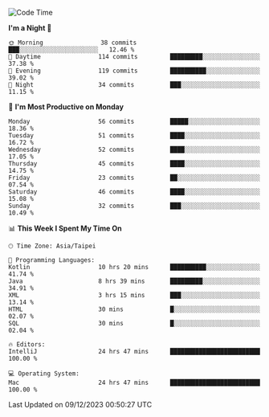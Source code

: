 <!--START_SECTION:waka-->
![Code Time](http://img.shields.io/badge/Code%20Time-735%20hrs%206%20mins-blue)

**I'm a Night 🦉** 

```text
🌞 Morning                38 commits          ███░░░░░░░░░░░░░░░░░░░░░░   12.46 % 
🌆 Daytime                114 commits         █████████░░░░░░░░░░░░░░░░   37.38 % 
🌃 Evening                119 commits         ██████████░░░░░░░░░░░░░░░   39.02 % 
🌙 Night                  34 commits          ███░░░░░░░░░░░░░░░░░░░░░░   11.15 % 
```
📅 **I'm Most Productive on Monday** 

```text
Monday                   56 commits          █████░░░░░░░░░░░░░░░░░░░░   18.36 % 
Tuesday                  51 commits          ████░░░░░░░░░░░░░░░░░░░░░   16.72 % 
Wednesday                52 commits          ████░░░░░░░░░░░░░░░░░░░░░   17.05 % 
Thursday                 45 commits          ████░░░░░░░░░░░░░░░░░░░░░   14.75 % 
Friday                   23 commits          ██░░░░░░░░░░░░░░░░░░░░░░░   07.54 % 
Saturday                 46 commits          ████░░░░░░░░░░░░░░░░░░░░░   15.08 % 
Sunday                   32 commits          ███░░░░░░░░░░░░░░░░░░░░░░   10.49 % 
```


📊 **This Week I Spent My Time On** 

```text
🕑︎ Time Zone: Asia/Taipei

💬 Programming Languages: 
Kotlin                   10 hrs 20 mins      ██████████░░░░░░░░░░░░░░░   41.74 % 
Java                     8 hrs 39 mins       █████████░░░░░░░░░░░░░░░░   34.91 % 
XML                      3 hrs 15 mins       ███░░░░░░░░░░░░░░░░░░░░░░   13.14 % 
HTML                     30 mins             █░░░░░░░░░░░░░░░░░░░░░░░░   02.07 % 
SQL                      30 mins             █░░░░░░░░░░░░░░░░░░░░░░░░   02.04 % 

🔥 Editors: 
IntelliJ                 24 hrs 47 mins      █████████████████████████   100.00 % 

💻 Operating System: 
Mac                      24 hrs 47 mins      █████████████████████████   100.00 % 
```


 Last Updated on 09/12/2023 00:50:27 UTC
<!--END_SECTION:waka-->
